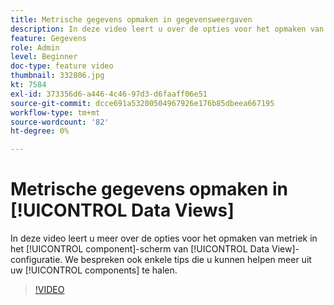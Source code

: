 ```yaml
---
title: Metrische gegevens opmaken in gegevensweergaven
description: In deze video leert u over de opties voor het opmaken van metriek in het componentscherm van de configuratie van de Gegevens. We bespreken ook enkele tips die u kunnen helpen meer uit uw componenten te halen.
feature: Gegevens
role: Admin
level: Beginner
doc-type: feature video
thumbnail: 332806.jpg
kt: 7584
exl-id: 373356d6-a446-4c46-97d3-d6faaff06e51
source-git-commit: dcce691a53200504967926e176b85dbeea667195
workflow-type: tm+mt
source-wordcount: '82'
ht-degree: 0%

---
```


# Metrische gegevens opmaken in [!UICONTROL Data Views]

In deze video leert u meer over de opties voor het opmaken van metriek in het [!UICONTROL component]-scherm van [!UICONTROL Data View]-configuratie. We bespreken ook enkele tips die u kunnen helpen meer uit uw [!UICONTROL components] te halen.

>[!VIDEO](https://video.tv.adobe.com/v/332806/?quality=12&learn=on)
